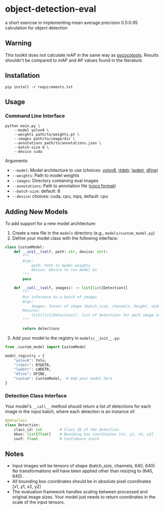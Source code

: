 # object-detection-eval
a short exercise in implementing mean average precision 0.5:0.95 calculation for object detection

## Warning

This toolkit does not calculate mAP in the same way as [pycocotools](https://github.com/ppwwyyxx/cocoapi). Results shouldn't be compared to mAP and AP values found in the literature.

## Installation

```
pip install -r requirements.txt
```

## Usage

### Command Line Interface

```
python main.py \
    --model yolov8 \
    --weights path/to/weights.pt \
    --images path/to/image/dir \
    --annotations path/to/annotations.json \
    --batch-size 8 \
    --device cuda
```

Arguments:
- `--model`: Model architecture to use (choices: [yolov8](https://github.com/ultralytics/ultralytics), [rtdetr](https://github.com/lyuwenyu/RT-DETR/tree/main), [lwdetr](https://github.com/Atten4Vis/LW-DETR), [dfine](https://github.com/Peterande/D-FINE))
- `--weights`: Path to model weights
- `--images`: Directory containing eval images
- `--annotations`: Path to annotation file ([coco format](https://docs.aws.amazon.com/rekognition/latest/customlabels-dg/md-coco-overview.html))
- `--batch-size`: default: 8
- `--device`: choices: cuda, cpu, mps, default: cpu

## Adding New Models

To add support for a new model architecture:

1. Create a new file in the `models` directory (e.g., `models/custom_model.py`)
2. Define your model class with the following interface:

```python
class CustomModel:
    def __init__(self, path: str, device: str):
        """
        Args:
            path: Path to model weights
            device: Device to run model on
        """
        pass

    def __call__(self, images): -> list[list[Detection]]
        """
        Run inference on a batch of images
        Args:
            images: Tensor of shape (batch_size, channels, height, width)
        Returns:
            list[list[Detection]]: list of detections for each image in the batch. 
        """

        return detections
```

3. Add your model to the registry in `models/__init__.py`:

```python
from .custom_model import CustomModel

model_registry = {
    "yolov8": Yolo,
    "rtdetr": RTDETR,
    "lwdetr": LWDETR,
    "dfine": DFINE,
    "custom": CustomModel,  # Add your model here
}
```

### Detection Class Interface

Your model's `__call__` method should return a list of detections for each image in the input batch, where each detection is an instance of:

```python
@dataclass
class Detection:
    class_id: int        # Class ID of the detection
    bbox: list[float]    # Bounding box coordinates [x1, y1, x2, y2]
    conf: float          # Confidence score
```

## Notes

- Input images will be tensors of shape (batch_size, channels, 640, 640). No transformations will have been applied other than resizing to (640, 640).
- All bounding box coordinates should be in absolute pixel coordinates [x1, y1, x2, y2]
- The evaluation framework handles scaling between processed and original image sizes. Your model just needs to return coordinates in the scale of the input tensors.
